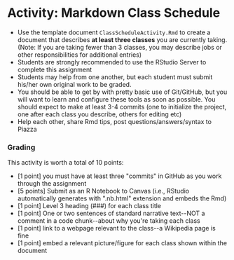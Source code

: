 # Activity: Markdown Class Schedule

- Use the template document `ClassScheduleActivity.Rmd` to create a document that describes **at least three classes** you are currently taking.  (Note: If you are taking fewer than 3 classes, you may describe jobs or other responsibilities for additional entries)
- Students are strongly recommended to use the RStudio Server to complete this assignment
- Students may help from one another, but each student must submit his/her own original work to be graded.
- You should be able to get by with pretty basic use of Git/GitHub, but you will want to learn and configure these tools as soon as possible.  You should expect to make at least 3-4 commits (one to initialize the project, one after each class you describe, others for editing etc)
- Help each other, share Rmd tips, post questions/answers/syntax to Piazza

### Grading

This activity is worth a total of 10 points:

- [1 point] you must have at least three "commits" in GitHub as you work through the assignment  
- [5 points] Submit as an R Notebook to Canvas (i.e., RStudio automatically generates with ".nb.html" extension and embeds the Rmd)  
- [1 point] Level 3 heading (###) for each class title  
- [1 point] One or two sentences of standard narrative text--NOT a comment in a code chunk--about why you're taking each class  
- [1 point] link to a webpage relevant to the class--a Wikipedia page is fine  
- [1 point] embed a relevant picture/figure for each class shown within the document 

